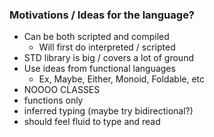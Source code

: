 
### Motivations / Ideas for the language?

- Can be both scripted and compiled
  - Will first do interpreted / scripted
- STD library is big / covers a lot of ground
- Use ideas from functional languages
  - Ex, Maybe, Either, Monoid, Foldable, etc
- NOOOO CLASSES
- functions only
- inferred typing (maybe try bidirectional?)
- should feel fluid to type and read
